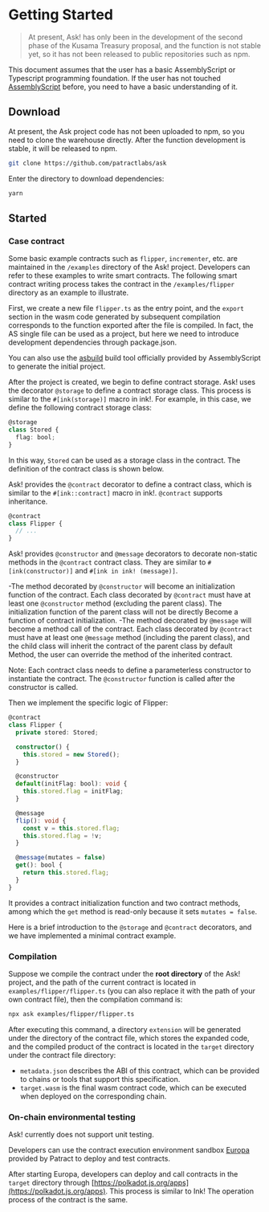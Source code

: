 # Getting Started

> At present, Ask! has only been in the development of the second phase of the Kusama Treasury proposal, and the function is not stable yet, so it has not been released to public repositories such as npm.

This document assumes that the user has a basic AssemblyScript or Typescript programming foundation. If the user has not touched [AssemblyScript](https://www.assemblyscript.org/) before, you need to have a basic understanding of it.

## Download

At present, the Ask project code has not been uploaded to npm, so you need to clone the warehouse directly. After the function development is stable, it will be released to npm.

```bash
git clone https://github.com/patractlabs/ask
```

Enter the directory to download dependencies:

```bash
yarn
```

## Started

### Case contract

Some basic example contracts such as `flipper`, `incrementer`, etc. are maintained in the `/examples` directory of the Ask! project. Developers can refer to these examples to write smart contracts.
The following smart contract writing process takes the contract in the `/examples/flipper` directory as an example to illustrate.

First, we create a new file `flipper.ts` as the entry point, and the `export` section in the wasm code generated by subsequent compilation corresponds to the function exported after the file is compiled. In fact, the AS single file can be used as a project, but here we need to introduce development dependencies through package.json.

You can also use the [asbuild](https://github.com/AssemblyScript/asbuild/) build tool officially provided by AssemblyScript to generate the initial project.

After the project is created, we begin to define contract storage.
Ask! uses the decorator `@storage` to define a contract storage class. This process is similar to the `#[ink(storage)]` macro in ink!. For example, in this case, we define the following contract storage class:

```ts
@storage
class Stored {
  flag: bool;
}
```

In this way, `Stored` can be used as a storage class in the contract. The definition of the contract class is shown below.

Ask! provides the `@contract` decorator to define a contract class, which is similar to the `#[ink::contract]` macro in ink!. `@contract` supports inheritance.

```ts
@contract
class Flipper {
  // ...
}
```

Ask! provides `@constructor` and `@message` decorators to decorate non-static methods in the `@contract` contract class. They are similar to `#[ink(constructor)]` and `#[ink in ink! (message)]`.

-The method decorated by `@constructor` will become an initialization function of the contract. Each class decorated by `@contract` must have at least one `@constructor` method (excluding the parent class). The initialization function of the parent class will not be directly Become a function of contract initialization.
-The method decorated by `@message` will become a method call of the contract. Each class decorated by `@contract` must have at least one `@message` method (including the parent class), and the child class will inherit the contract of the parent class by default Method, the user can override the method of the inherited contract.

Note: Each contract class needs to define a parameterless constructor to instantiate the contract. The `@constructor` function is called after the constructor is called.

Then we implement the specific logic of Flipper:

```ts
@contract
class Flipper {
  private stored: Stored;

  constructor() {
    this.stored = new Stored();
  }

  @constructor
  default(initFlag: bool): void {
    this.stored.flag = initFlag;
  }

  @message
  flip(): void {
    const v = this.stored.flag;
    this.stored.flag = !v;
  }

  @message(mutates = false)
  get(): bool {
    return this.stored.flag;
  }
}
```

It provides a contract initialization function and two contract methods, among which the `get` method is read-only because it sets `mutates = false`.

Here is a brief introduction to the `@storage` and `@contract` decorators, and we have implemented a minimal contract example.

### Compilation

Suppose we compile the contract under the **root directory** of the Ask! project, and the path of the current contract is located in `examples/flipper/flipper.ts` (you can also replace it with the path of your own contract file), then the compilation command is:

```bash
npx ask examples/flipper/flipper.ts
```

After executing this command, a directory `extension` will be generated under the directory of the contract file, which stores the expanded code, and the compiled product of the contract is located in the `target` directory under the contract file directory:

- `metadata.json` describes the ABI of this contract, which can be provided to chains or tools that support this specification.
- `target.wasm` is the final wasm contract code, which can be executed when deployed on the corresponding chain.

### On-chain environmental testing

Ask! currently does not support unit testing.

Developers can use the contract execution environment sandbox [Europa](../europa/introduction.md) provided by Patract to deploy and test contracts.

After starting Europa, developers can deploy and call contracts in the `target` directory through [https://polkadot.js.org/apps](https://polkadot.js.org/apps). This process is similar to Ink! The operation process of the contract is the same.
